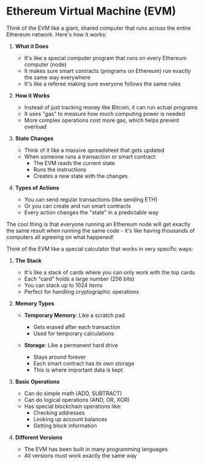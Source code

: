 # Ethereum Virtual Machine (EVM)

Think of the EVM like a giant, shared computer that runs across the entire Ethereum network. Here's how it works:

1. **What it Does**
   - It's like a special computer program that runs on every Ethereum computer (node)
   - It makes sure smart contracts (programs on Ethereum) run exactly the same way everywhere
   - It's like a referee making sure everyone follows the same rules

2. **How it Works**
   - Instead of just tracking money like Bitcoin, it can run actual programs
   - It uses "gas" to measure how much computing power is needed
   - More complex operations cost more gas, which helps prevent overload

3. **State Changes**
   - Think of it like a massive spreadsheet that gets updated
   - When someone runs a transaction or smart contract:
     - The EVM reads the current state
     - Runs the instructions
     - Creates a new state with the changes

4. **Types of Actions**
   - You can send regular transactions (like sending ETH)
   - Or you can create and run smart contracts
   - Every action changes the "state" in a predictable way

The cool thing is that everyone running an Ethereum node will get exactly the same result when running the same code - it's like having thousands of computers all agreeing on what happened!

Think of the EVM like a special calculator that works in very specific ways:

1. **The Stack**
   - It's like a stack of cards where you can only work with the top cards
   - Each "card" holds a large number (256 bits)
   - You can stack up to 1024 items
   - Perfect for handling cryptographic operations

2. **Memory Types**
   - **Temporary Memory**: Like a scratch pad
     - Gets erased after each transaction
     - Used for temporary calculations
   
   - **Storage**: Like a permanent hard drive
     - Stays around forever
     - Each smart contract has its own storage
     - This is where important data is kept

3. **Basic Operations**
   - Can do simple math (ADD, SUBTRACT)
   - Can do logical operations (AND, OR, XOR)
   - Has special blockchain operations like:
     - Checking addresses
     - Looking up account balances
     - Getting block information

4. **Different Versions**
   - The EVM has been built in many programming languages
   - All versions must work exactly the same way
